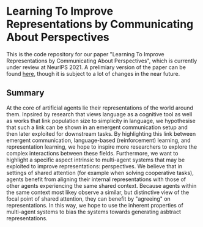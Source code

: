 # Learning To Improve Representations by Communicating About Perspectives

This is the code repository for our paper "Learning To Improve Representations by Communicating About Perspectives", which is currently under review at NeurIPS 2021. A prelimiary version of the paper can be found [here](https://drive.google.com/file/d/12jiAi9Xqq04RYj-vWK_z2wapRaOaQdqO/view?usp=sharing), though it is subject to a lot of changes in the near future.

## Summary
At the core of artificial agents lie their representations of the world around them. Inpsired by research that views language as a cognitive tool as well as works that link population size to simplicity in language, we hypothesise that such a link can be shown in an emergent communication setup and then later exploited for downstream tasks. By highlighting this link between emergent communication, language-based (reinforcement) learning, and representation learning, we hope to inspire more researchers to explore the complex interactions between these fields. Furthermore, we want to highlight a specific aspect intrinsic to multi-agent systems that may be exploited to improve representations: perspectives. We believe that in settings of shared attention (for example when solving cooperative tasks), agents benefit from aligning their internal representations with those of other agents experiencing the same shared context. Because agents within the same context most likey observe a similar, but distinctive view of the focal point of shared attention, they can benefit by "agreeing" on representations. In this way, we hope to use the inherent properties of multi-agent systems to bias the systems towards generating asbtract representations.

